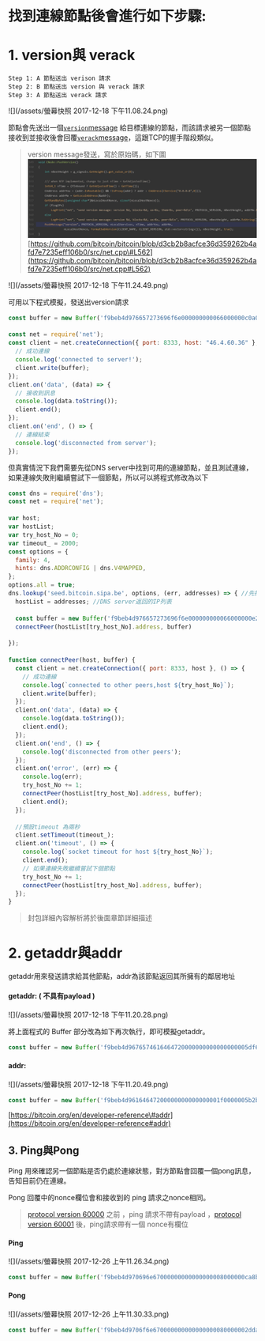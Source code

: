 # 找到連線節點後會進行如下步驟:

# 1. version與 verack

```
Step 1: A 節點送出 verison 請求
Step 2: B 節點送出 version 與 verack 請求 
Step 3: A 節點送出 verack 請求
```

![](/assets/螢幕快照 2017-12-18 下午11.08.24.png)

節點會先送出一個[`version`message](https://bitcoin.org/en/developer-reference#version) 給目標連線的節點，而該請求被另一個節點接收到並接收後會回覆[`verack`message](https://bitcoin.org/en/developer-reference#verack)，這跟TCP的握手階段類似。

> version message發送，寫於原始碼，如下圖![](/assets/ˊ啊6876.png)[https://github.com/bitcoin/bitcoin/blob/d3cb2b8acfce36d359262b4afd7e7235eff106b0/src/net.cpp\#L562](https://github.com/bitcoin/bitcoin/blob/d3cb2b8acfce36d359262b4afd7e7235eff106b0/src/net.cpp#L562)

![](/assets/螢幕快照 2017-12-18 下午11.24.49.png)

可用以下程式模擬，發送出version請求

```js
const buffer = new Buffer('f9beb4d976657273696f6e000000000066000000c0a049f67f1101000d000000000000003ddc275a000000000d0000000000000000000000000000000000ffff2e043c24208d0d00000000000000000000000000000000000000000000000000659885d88df91a01102f5361746f7368693a302e31332e322f6000000001','hex');

const net = require('net');
const client = net.createConnection({ port: 8333, host: "46.4.60.36" }, () => {
  // 成功連線
  console.log('connected to server!');
  client.write(buffer);
});
client.on('data', (data) => {
  // 接收到訊息
  console.log(data.toString());
  client.end();
});
client.on('end', () => {
  // 連線結束
  console.log('disconnected from server');
});
```

但真實情況下我們需要先從DNS server中找到可用的連線節點，並且測試連線，如果連線失敗則繼續嘗試下一個節點，所以可以將程式修改為以下

```js
const dns = require('dns');
const net = require('net');

var host;
var hostList;
var try_host_No = 0;
var timeout_ = 2000;
const options = {
  family: 4,
  hints: dns.ADDRCONFIG | dns.V4MAPPED,
};
options.all = true;
dns.lookup('seed.bitcoin.sipa.be', options, (err, addresses) => { //先找到可用節點
  hostList = addresses; //DNS server返回的IP列表

  const buffer = new Buffer('f9beb4d976657273696f6e000000000066000000e253144d7f1101000d000000000000005a01365a000000000d0000000000000000000000000000000000ffff2e043c24208d0d0000000000000000000000000000000000000000000000000075ba7abb00a0f633102f5361746f7368693a302e31332e322fa004000001', 'hex');
  connectPeer(hostList[try_host_No].address, buffer)

});

function connectPeer(host, buffer) {
  const client = net.createConnection({ port: 8333, host }, () => {
    // 成功連線
    console.log(`connected to other peers,host ${try_host_No}`);
    client.write(buffer);
  });
  client.on('data', (data) => {
    console.log(data.toString());
    client.end();
  });
  client.on('end', () => {
    console.log('disconnected from other peers');
  });
  client.on('error', (err) => {
    console.log(err);
    try_host_No += 1;
    connectPeer(hostList[try_host_No].address, buffer);
    client.end();
  });

  //預設timeout 為兩秒
  client.setTimeout(timeout_);
  client.on('timeout', () => {
    console.log(`socket timeout for host ${try_host_No}`);
    client.end();
    // 如果連線失敗繼續嘗試下個節點
    try_host_No += 1;
    connectPeer(hostList[try_host_No].address, buffer);
  });
}
```

> 封包詳細內容解析將於後面章節詳細描述

# 2. getaddr與addr

getaddr用來發送請求給其他節點，addr為該節點返回其所擁有的鄰居地址

#### getaddr: \( 不具有payload \)

![](/assets/螢幕快照 2017-12-18 下午11.20.28.png)

將上面程式的 Buffer 部分改為如下再次執行，即可模擬getaddr。

```js
const buffer = new Buffer('f9beb4d9676574616464720000000000000000005df6e0e2', 'hex');
```

#### addr:

![](/assets/螢幕快照 2017-12-18 下午11.20.49.png)

```js
const buffer = new Buffer('f9beb4d96164647200000000000000001f0000005b2b59ce0154bf415a8d0000000000000000000000000000000000ffff3438b5fb208d', 'hex');
```

[https://bitcoin.org/en/developer-reference\#addr](https://bitcoin.org/en/developer-reference#addr)

## 3. Ping與Pong

Ping 用來確認另一個節點是否仍處於連線狀態，對方節點會回覆一個pong訊息，告知目前仍在連線。

Pong 回覆中的nonce欄位會和接收到的 ping 請求之nonce相同。

> [protocol version 60000](https://bitcoin.org/en/developer-reference#protocol-versions) 之前 ，ping 請求不帶有payload ，[protocol version 60001](https://bitcoin.org/en/developer-reference#protocol-versions) 後，ping請求帶有一個 nonce有欄位

#### Ping

![](/assets/螢幕快照 2017-12-26 上午11.26.34.png)

```js
const buffer = new Buffer('f9beb4d970696e67000000000000000008000000ca8bfa584d3181fbb3121e1b', 'hex');
```

#### Pong

![](/assets/螢幕快照 2017-12-26 上午11.30.33.png)

```js
const buffer = new Buffer('f9beb4d9706f6e670000000000000000080000002ddab80398a059a304ce08a9', 'hex');
```



